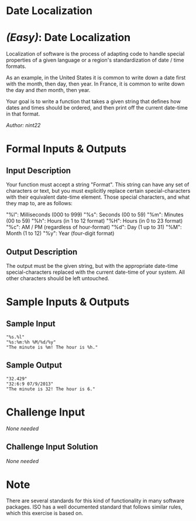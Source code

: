 # Date Localization
<div class="md"><h1><a href="#EasyIcon"></a> <em>(Easy)</em>: Date Localization</h1>
<p>Localization of software is the process of adapting code to handle special properties of a given language or a region's standardization of date / time formats.</p>
<p>As an example, in the United States it is common to write down a date first with the month, then day, then year. In France, it is common to write down the day and <em>then</em> month, then year.</p>
<p>Your goal is to write a function that takes a given string that defines how dates and times should be ordered, and then print off the current date-time in that format.</p>
<p><em>Author: nint22</em></p>
<h1>Formal Inputs &amp; Outputs</h1>
<h2>Input Description</h2>
<p>Your function must accept a string "Format". This string can have any set of characters or text, but you must explicitly replace certain special-characters with their equivalent date-time element. Those special characters, and what they map to, are as follows:</p>
<p>"%l": Milliseconds (000 to 999)
"%s": Seconds (00 to 59)
"%m": Minutes (00 to 59)
"%h": Hours (in 1 to 12 format)
"%H": Hours (in 0 to 23 format)
"%c": AM / PM (regardless of hour-format)
"%d": Day (1 up to 31)
"%M": Month (1 to 12)
"%y": Year (four-digit format)</p>
<h2>Output Description</h2>
<p>The output must be the given string, but with the appropriate date-time special-characters replaced with the current date-time of your system. All other characters should be left untouched.</p>
<h1>Sample Inputs &amp; Outputs</h1>
<h2>Sample Input</h2>
<pre><code>"%s.%l"
"%s:%m:%h %M/%d/%y"
"The minute is %m! The hour is %h."
</code></pre>
<h2>Sample Output</h2>
<pre><code>"32.429"
"32:6:9 07/9/2013"
"The minute is 32! The hour is 6."
</code></pre>
<h1>Challenge Input</h1>
<p><em>None needed</em></p>
<h2>Challenge Input Solution</h2>
<p><em>None needed</em></p>
<h1>Note</h1>
<p>There are several standards for this kind of functionality in many software packages. ISO has a well documented standard that follows similar rules, which this exercise is based on.</p>
</div>
